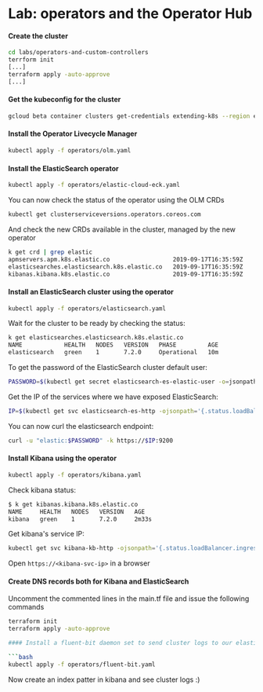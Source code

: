# Lab: operators and the Operator Hub

#### Create the cluster

```bash
cd labs/operators-and-custom-controllers
terrform init
[...]
terraform apply -auto-approve
[...]
```

#### Get the kubeconfig for the cluster

```bash
gcloud beta container clusters get-credentials extending-k8s --region europe-west4 --project k8s-talks
```

#### Install the Operator Livecycle Manager

```bash
kubectl apply -f operators/olm.yaml
```

#### Install the ElasticSearch operator

```bash
kubectl apply -f operators/elastic-cloud-eck.yaml
```

You can now check the status of the operator using the OLM CRDs

```bash
kubectl get clusterserviceversions.operators.coreos.com
```

And check the new CRDs available in the cluster, managed by the new operator

```bash
k get crd | grep elastic
apmservers.apm.k8s.elastic.co                  2019-09-17T16:35:59Z
elasticsearches.elasticsearch.k8s.elastic.co   2019-09-17T16:35:59Z
kibanas.kibana.k8s.elastic.co                  2019-09-17T16:35:59Z
```

#### Install an ElasticSearch cluster using the operator

```bash
kubectl apply -f operators/elasticsearch.yaml
```

Wait for the cluster to be ready by checking the status:

```bash
k get elasticsearches.elasticsearch.k8s.elastic.co
NAME            HEALTH   NODES   VERSION   PHASE         AGE
elasticsearch   green    1       7.2.0     Operational   10m
```

To get the password of the ElasticSearch cluster default user:

```bash
PASSWORD=$(kubectl get secret elasticsearch-es-elastic-user -o=jsonpath='{.data.elastic}' | base64 --decode)
```

Get the IP of the services where we have exposed ElasticSearch:

```bash
IP=$(kubectl get svc elasticsearch-es-http -ojsonpath='{.status.loadBalancer.ingress[0].ip}')
```

You can now curl the elasticsearch endpoint:

```bash
curl -u "elastic:$PASSWORD" -k https://$IP:9200
```

#### Install Kibana using the operator

```bash
kubectl apply -f operators/kibana.yaml
```

Check kibana status:

```bash
$ k get kibanas.kibana.k8s.elastic.co
NAME     HEALTH   NODES   VERSION   AGE
kibana   green    1       7.2.0     2m33s
```

Get kibana's service IP:

```bash
kubectl get svc kibana-kb-http -ojsonpath='{.status.loadBalancer.ingress[0].ip}'; echo
```

Open `https://<kibana-svc-ip>` in a browser

#### Create DNS records both for Kibana and ElasticSearch

Uncomment the commented lines in the main.tf file and issue the following commands

```bash
terraform init
terraform apply -auto-approve

#### Install a fluent-bit daemon set to send cluster logs to our elasticsearch cluster

```bash
kubectl apply -f operators/fluent-bit.yaml
```

Now create an index patter in kibana and see cluster logs :)
